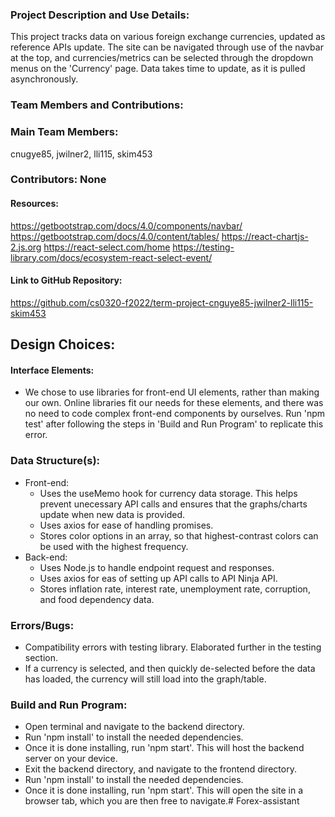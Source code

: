### Project Description and Use Details:
This project tracks data on various foreign exchange currencies, updated as reference APIs update. The site can be navigated through use of the navbar at the top, and currencies/metrics can be selected through the dropdown menus on the 'Currency' page. Data takes time to update, as it is pulled asynchronously.

### <b>Team Members and Contributions</b>:
### Main Team Members: 
cnugye85, jwilner2, lli115, skim453
### Contributors: None

#### Resources:
https://getbootstrap.com/docs/4.0/components/navbar/
https://getbootstrap.com/docs/4.0/content/tables/
https://react-chartjs-2.js.org
https://react-select.com/home
https://testing-library.com/docs/ecosystem-react-select-event/

#### Link to GitHub Repository:
https://github.com/cs0320-f2022/term-project-cnguye85-jwilner2-lli115-skim453

## Design Choices:

#### Interface Elements:
- We chose to use libraries for front-end UI elements, rather than making our own. Online libraries fit our needs for these elements, and there was no need to code complex front-end components by ourselves. Run 'npm test' after following the steps in 'Build and Run Program' to replicate this error.

### Data Structure(s):
- Front-end:
  - Uses the useMemo hook for currency data storage. This helps prevent unecessary API calls and ensures that the graphs/charts update when new data is provided.
  - Uses axios for ease of handling promises.
  - Stores color options in an array, so that highest-contrast colors can be used with the highest frequency.
- Back-end:
  - Uses Node.js to handle endpoint request and responses.
  - Uses axios for eas of setting up API calls to API Ninja API.
  - Stores inflation rate, interest rate, unemployment rate, corruption, and food dependency data.

### Errors/Bugs:
- Compatibility errors with testing library. Elaborated further in the testing section.
- If a currency is selected, and then quickly de-selected before the data has loaded, the currency will still load into the graph/table.

### Build and Run Program:
- Open terminal and navigate to the backend directory. 
- Run 'npm install' to install the needed dependencies.
- Once it is done installing, run 'npm start'. This will host the backend server on your device.
- Exit the backend directory, and navigate to the frontend directory.
- Run 'npm install' to install the needed dependencies.
- Once it is done installing, run 'npm start'. This will open the site in a browser tab, which you are then free to navigate.# Forex-assistant
